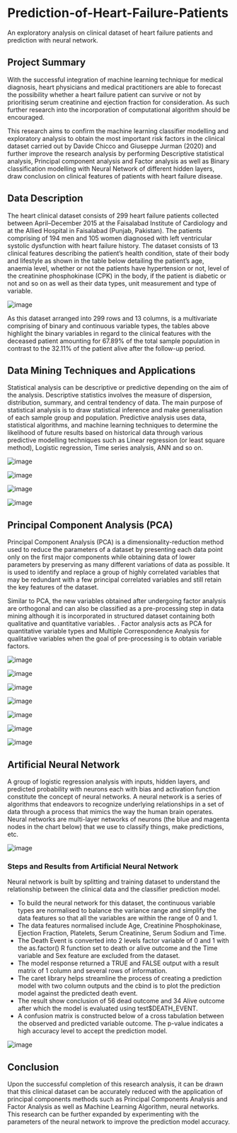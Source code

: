 # Prediction-of-Heart-Failure-Patients
An exploratory analysis on clinical dataset of heart failure patients and prediction with neural network.

## Project Summary
With the successful integration of machine learning technique for medical diagnosis, heart physicians and medical practitioners are able to forecast the possibility whether a heart failure patient can survive or not by prioritising serum creatinine and ejection fraction for consideration. As such further research into the incorporation of computational algorithm should be encouraged. 

This research aims to confirm the machine learning classifier modelling and exploratory analysis to obtain the most important risk factors in the clinical dataset carried out by Davide Chicco and Giuseppe Jurman (2020) and further improve the research analysis by performing Descriptive statistical analysis, Principal component analysis and Factor analysis as well as Binary classification modelling with Neural Network of different hidden layers, draw conclusion on clinical features of patients with heart failure disease.

## Data Description
The heart clinical dataset consists of 299 heart failure patients collected between April–December 2015 at the Faisalabad Institute of Cardiology and at the Allied Hospital in Faisalabad (Punjab, Pakistan). The patients comprising of 194 men and 105 women diagnosed with left ventricular systolic dysfunction with heart failure history. The dataset consists of 13 clinical features describing the patient’s health condition, state of their body and lifestyle as shown in the table below detailing the patient’s age, anaemia level, whether or not the patients have hypertension or not, level of the creatinine phosphokinase (CPK) in the body, if the patient is diabetic or not and so on as well as their data types, unit measurement and type of variable.

![image](https://user-images.githubusercontent.com/76513466/137559169-97306ec8-1fb1-446c-93f6-0c901d2a2ac8.png)

As this dataset arranged into 299 rows and 13 columns, is a multivariate comprising of binary and continuous variable types, the tables above highlight the binary variables in regard to the clinical features with the deceased patient amounting for 67.89% of the total sample population in contrast to the 32.11% of the patient alive after the follow-up period.

## Data Mining Techniques and Applications
Statistical analysis can be descriptive or predictive depending on the aim of the analysis. Descriptive statistics involves the measure of dispersion, distribution, summary, and central tendency of data. The main purpose of statistical analysis is to draw statistical inference and make generalisation of each sample group and population. Predictive analysis uses data, statistical algorithms, and machine learning techniques to determine the likelihood of future results based on historical data through various predictive modelling techniques such as Linear regression (or least square method), Logistic regression, Time series analysis, ANN and so on.

![image](https://user-images.githubusercontent.com/76513466/137569302-17a2ad04-8306-4689-b0ee-e49713c6d9fb.png)

![image](https://user-images.githubusercontent.com/76513466/137569453-65c8796f-3964-4c21-b7f5-2b4b5c8ce641.png)

![image](https://user-images.githubusercontent.com/76513466/137569493-cd644076-6773-4684-91aa-c4ae40e332a4.png)

![image](https://user-images.githubusercontent.com/76513466/137569767-a968c673-7ac0-464a-af71-5e32cc21d387.png)

## Principal Component Analysis (PCA)
Principal Component Analysis (PCA) is a dimensionality-reduction method used to reduce the parameters of a dataset by presenting each data point only on the first major components while obtaining data of lower parameters by preserving as many different variations of data as possible. It is used to identify and replace a group of highly correlated variables that may be redundant with a few principal correlated variables and still retain the key features of the dataset.

Similar to PCA, the new variables obtained after undergoing factor analysis are orthogonal and can also be classified as a pre-processing step in data mining although it is incorporated in structured dataset containing both qualitative and quantitative variables. . Factor analysis acts as PCA for quantitative variable types and Multiple Correspondence Analysis for qualitative variables when the goal of pre-processing is to obtain variable factors.

![image](https://user-images.githubusercontent.com/76513466/137569606-5b4c87b0-abe6-4e3b-8789-e60dc217b0a0.png)

![image](https://user-images.githubusercontent.com/76513466/137569631-6309df3a-e406-425e-a96a-2db2fcc6281f.png)

![image](https://user-images.githubusercontent.com/76513466/137569667-56d88cfd-1c53-4b43-871d-7a6f93235c7b.png)

![image](https://user-images.githubusercontent.com/76513466/137569676-06fbbfce-e5f9-4efd-8764-5af66ef0d6fd.png)

![image](https://user-images.githubusercontent.com/76513466/137569693-da005888-ecea-4048-aed4-a94f0fc9e840.png)

![image](https://user-images.githubusercontent.com/76513466/137569703-7244b7f7-abaa-449b-b880-9895575192a3.png)

![image](https://user-images.githubusercontent.com/76513466/137569723-8fe3d20b-c697-40a1-810c-650be2cabd4a.png)

## Artificial Neural Network
A group of logistic regression analysis with inputs, hidden layers, and predicted probability with neurons each with bias and activation function constitute the concept of neural networks. A neural network is a series of algorithms that endeavors to recognize underlying relationships in a set of data through a process that mimics the way the human brain operates. Neural networks are multi-layer networks of neurons (the blue and magenta nodes in the chart below) that we use to classify things, make predictions, etc.

![image](https://user-images.githubusercontent.com/76513466/137569367-67d6f0d2-6af6-4f2b-86fd-bf4e951c47bd.png)

### Steps and Results from Artificial Neural Network
Neural network is built by splitting and training dataset to understand the relationship between the clinical data and the classifier prediction model.
- To build the neural network for this dataset, the continuous variable types are normalised to balance the variance range and simplify the data features so that all the variables are within the range of 0 and 1.
- The data features normalised include Age, Creatinine Phosphokinase, Ejection Fraction, Platelets, Serum Creatinine, Serum Sodium and Time.
- The Death Event is converted into 2 levels factor variable of 0 and 1 with the as.factor() R function set to death or alive outcome and the Time variable and Sex feature are excluded from the dataset.
- The model response returned a TRUE and FALSE output with a result matrix of 1 column and several rows of information.
- The caret library helps streamline the process of creating a prediction model with two column outputs and the cbind is to plot the prediction model against the predicted death 
event.
- The result show conclusion of 56 dead outcome and 34 Alive outcome after which the model is evaluated using test$DEATH_EVENT.
- A confusion matrix is constructed below of a cross tabulation between the observed and predicted variable outcome. The p-value indicates a high accuracy level to accept the 
prediction model.

![image](https://user-images.githubusercontent.com/76513466/137604788-4fd20643-769a-4094-8683-b738e08f648a.png)

## Conclusion
Upon the successful completion of this research analysis, it can be drawn that this clinical dataset can be accurately reduced with the application of principal components methods such as Principal Components Analysis and Factor Analysis as well as Machine Learning Algorithm, neural networks. This research can be further expanded by experimenting with the parameters of the neural network to improve the prediction model accuracy.


